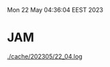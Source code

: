 Mon 22 May 04:36:04 EEST 2023
# JAM
<a href='./cache/202305/22_04.log'>./cache/202305/22_04.log</a>
